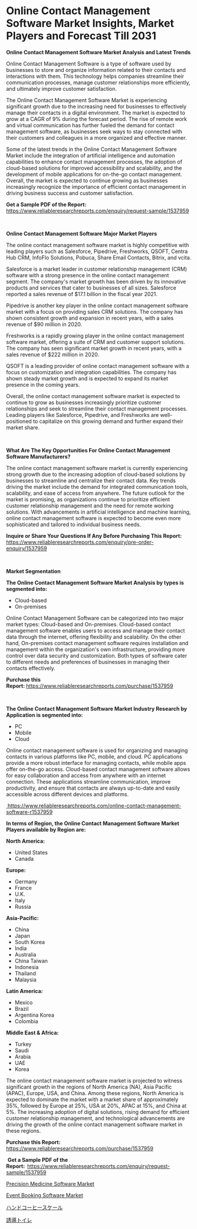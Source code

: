 <p><h1>Online Contact Management Software Market Insights, Market Players and Forecast Till 2031</h1></p><p><strong>Online Contact Management Software Market Analysis and Latest Trends</strong></p>
<p><p>Online Contact Management Software is a type of software used by businesses to store and organize information related to their contacts and interactions with them. This technology helps companies streamline their communication processes, manage customer relationships more efficiently, and ultimately improve customer satisfaction.</p><p>The Online Contact Management Software Market is experiencing significant growth due to the increasing need for businesses to effectively manage their contacts in a digital environment. The market is expected to grow at a CAGR of 9% during the forecast period. The rise of remote work and virtual communication has further fueled the demand for contact management software, as businesses seek ways to stay connected with their customers and colleagues in a more organized and effective manner.</p><p>Some of the latest trends in the Online Contact Management Software Market include the integration of artificial intelligence and automation capabilities to enhance contact management processes, the adoption of cloud-based solutions for improved accessibility and scalability, and the development of mobile applications for on-the-go contact management. Overall, the market is expected to continue growing as businesses increasingly recognize the importance of efficient contact management in driving business success and customer satisfaction.</p></p>
<p><strong>Get a Sample PDF of the Report:&nbsp;</strong> <a href="https://www.reliableresearchreports.com/enquiry/request-sample/1537959">https://www.reliableresearchreports.com/enquiry/request-sample/1537959</a></p>
<p>&nbsp;</p>
<p><strong>Online Contact Management Software Major Market Players</strong></p>
<p><p>The online contact management software market is highly competitive with leading players such as Salesforce, Pipedrive, Freshworks, QSOFT, Centra Hub CRM, InfoFlo Solutions, Pobuca, Share Email Contacts, Bitrix, and vcita. </p><p>Salesforce is a market leader in customer relationship management (CRM) software with a strong presence in the online contact management segment. The company's market growth has been driven by its innovative products and services that cater to businesses of all sizes. Salesforce reported a sales revenue of $17.1 billion in the fiscal year 2021.</p><p>Pipedrive is another key player in the online contact management software market with a focus on providing sales CRM solutions. The company has shown consistent growth and expansion in recent years, with a sales revenue of $90 million in 2020.</p><p>Freshworks is a rapidly growing player in the online contact management software market, offering a suite of CRM and customer support solutions. The company has seen significant market growth in recent years, with a sales revenue of $222 million in 2020.</p><p>QSOFT is a leading provider of online contact management software with a focus on customization and integration capabilities. The company has shown steady market growth and is expected to expand its market presence in the coming years.</p><p>Overall, the online contact management software market is expected to continue to grow as businesses increasingly prioritize customer relationships and seek to streamline their contact management processes. Leading players like Salesforce, Pipedrive, and Freshworks are well-positioned to capitalize on this growing demand and further expand their market share.</p></p>
<p>&nbsp;</p>
<p><strong>What Are The Key Opportunities For Online Contact Management Software Manufacturers?</strong></p>
<p><p>The online contact management software market is currently experiencing strong growth due to the increasing adoption of cloud-based solutions by businesses to streamline and centralize their contact data. Key trends driving the market include the demand for integrated communication tools, scalability, and ease of access from anywhere. The future outlook for the market is promising, as organizations continue to prioritize efficient customer relationship management and the need for remote working solutions. With advancements in artificial intelligence and machine learning, online contact management software is expected to become even more sophisticated and tailored to individual business needs.</p></p>
<p><strong>Inquire or Share Your Questions If Any Before Purchasing This Report:</strong> <a href="https://www.reliableresearchreports.com/enquiry/pre-order-enquiry/1537959">https://www.reliableresearchreports.com/enquiry/pre-order-enquiry/1537959</a></p>
<p>&nbsp;</p>
<p><strong>Market Segmentation</strong></p>
<p><strong>The Online Contact Management Software Market Analysis by types is segmented into:</strong></p>
<p><ul><li>Cloud-based</li><li>On-premises</li></ul></p>
<p><p>Online Contact Management Software can be categorized into two major market types: Cloud-based and On-premises. Cloud-based contact management software enables users to access and manage their contact data through the internet, offering flexibility and scalability. On the other hand, On-premises contact management software requires installation and management within the organization's own infrastructure, providing more control over data security and customization. Both types of software cater to different needs and preferences of businesses in managing their contacts effectively.</p></p>
<p><strong>Purchase this Report:&nbsp;</strong><a href="https://www.reliableresearchreports.com/purchase/1537959">https://www.reliableresearchreports.com/purchase/1537959</a></p>
<p>&nbsp;</p>
<p><strong>The Online Contact Management Software Market Industry Research by Application is segmented into:</strong></p>
<p><ul><li>PC</li><li>Mobile</li><li>Cloud</li></ul></p>
<p><p>Online contact management software is used for organizing and managing contacts in various platforms like PC, mobile, and cloud. PC applications provide a more robust interface for managing contacts, while mobile apps offer on-the-go access. Cloud-based contact management software allows for easy collaboration and access from anywhere with an internet connection. These applications streamline communication, improve productivity, and ensure that contacts are always up-to-date and easily accessible across different devices and platforms.</p></p>
<p><a href="https://www.reliableresearchreports.com/online-contact-management-software-r1537959">&nbsp;https://www.reliableresearchreports.com/online-contact-management-software-r1537959</a></p>
<p><strong>In terms of Region, the Online Contact Management Software Market Players available by Region are:</strong></p>
<p>
    <p> <strong> North America: </strong>
        <ul>
            <li>United States</li>
            <li>Canada</li>
        </ul>
        </p> 
    <p> <strong> Europe: </strong>
        <ul>
            <li>Germany</li>
            <li>France</li>
            <li>U.K.</li>
            <li>Italy</li>
            <li>Russia</li>
        </ul>
        </p> 
    <p> <strong> Asia-Pacific: </strong>
        <ul>
            <li>China</li>
            <li>Japan</li>
            <li>South Korea</li>
            <li>India</li>
            <li>Australia</li>
            <li>China Taiwan</li>
            <li>Indonesia</li>
            <li>Thailand</li>
            <li>Malaysia</li>
        </ul>
        </p> 
    <p> <strong> Latin America: </strong>
        <ul>
            <li>Mexico</li>
            <li>Brazil</li>
            <li>Argentina Korea</li>
            <li>Colombia</li>
        </ul>
        </p> 
    <p> <strong> Middle East & Africa: </strong>
        <ul>
            <li>Turkey</li>
            <li>Saudi</li>
            <li>Arabia</li>
            <li>UAE</li>
            <li>Korea</li>
        </ul>
    </p>
    </p>
<p><p>The online contact management software market is projected to witness significant growth in the regions of North America (NA), Asia Pacific (APAC), Europe, USA, and China. Among these regions, North America is expected to dominate the market with a market share of approximately 35%, followed by Europe at 25%, USA at 20%, APAC at 15%, and China at 5%. The increasing adoption of digital solutions, rising demand for efficient customer relationship management, and technological advancements are driving the growth of the online contact management software market in these regions.</p></p>
<p><strong>Purchase this Report: </strong><a href="https://www.reliableresearchreports.com/purchase/1537959">https://www.reliableresearchreports.com/purchase/1537959</a></p>
<p>&nbsp;<strong>Get a Sample PDF of the Report:&nbsp;&nbsp;</strong><a href="https://www.reliableresearchreports.com/enquiry/request-sample/1537959">https://www.reliableresearchreports.com/enquiry/request-sample/1537959</a></p>
<p><strong></strong></p>
<p><p><a href="https://github.com/sowravmitra0/Market-Research-Report-List-1/blob/main/precision-medicine-software-market.md">Precision Medicine Software Market</a></p><p><a href="https://github.com/maesanjaya8/Market-Research-Report-List-1/blob/main/event-booking-software-market.md">Event Booking Software Market</a></p><p><a href="https://github.com/dawson566/Market-Research-Report-List-2/blob/main/5089442180883.md">ハンドコーヒースケール</a></p><p><a href="https://github.com/DeonBoer2023/Market-Research-Report-List-2/blob/main/9718204180884.md">誘導トイレ</a></p></p>